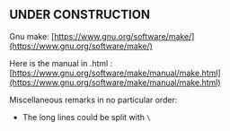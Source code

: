 
## UNDER CONSTRUCTION

Gnu make: [https://www.gnu.org/software/make/](https://www.gnu.org/software/make/)

Here is the manual in .html : [https://www.gnu.org/software/make/manual/make.html](https://www.gnu.org/software/make/manual/make.html)

Miscellaneous remarks in no particular order:
- The long lines could be split with ```\```
